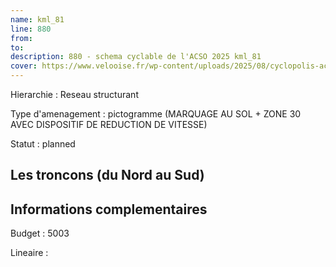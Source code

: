 ```yaml
---
name: kml_81 
line: 880
from: 
to:  
description: 880 - schema cyclable de l'ACSO 2025 kml_81 
cover: https://www.velooise.fr/wp-content/uploads/2025/08/cyclopolis-acso-880.jpg
---
```

Hierarchie : Reseau structurant

Type d'amenagement : pictogramme (MARQUAGE AU SOL + ZONE 30 AVEC DISPOSITIF DE REDUCTION DE VITESSE)

Statut : planned

## Les troncons (du Nord au Sud)

## Informations complementaires

Budget  : 5003 

Lineaire :

